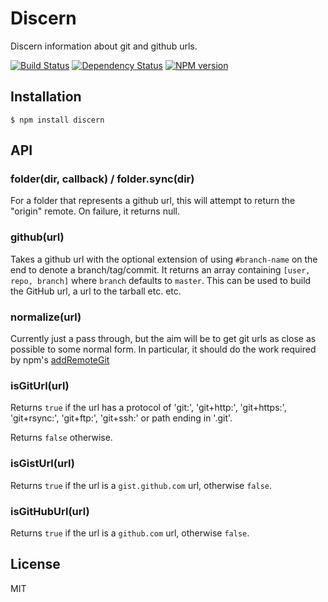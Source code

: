 # Discern

Discern information about git and github urls.

[![Build Status](https://travis-ci.org/ForbesLindesay/discern.png?branch=master)](https://travis-ci.org/ForbesLindesay/discern)
[![Dependency Status](https://gemnasium.com/ForbesLindesay/discern.png)](https://gemnasium.com/ForbesLindesay/discern)
[![NPM version](https://badge.fury.io/js/discern.png)](http://badge.fury.io/js/discern)

## Installation

```console
$ npm install discern
```

## API

### folder(dir, callback) / folder.sync(dir)

For a folder that represents a github url, this will attempt to return the "origin" remote.  On failure, it returns null.

### github(url)

Takes a github url with the optional extension of using `#branch-name` on the end to denote a branch/tag/commit.  It returns an array containing `[user, repo, branch]` where `branch` defaults to `master`.  This can be used to build the GitHub url, a url to the tarball etc. etc.

### normalize(url)

Currently just a pass through, but the aim will be to get git urls as close as possible to some normal form.  In particular, it should do the work required by npm's [addRemoteGit](https://github.com/isaacs/npm/blob/master/lib/cache.js#L392-L413)

### isGitUrl(url)

Returns `true` if the url has a protocol of 'git:', 'git+http:', 'git+https:', 'git+rsync:', 'git+ftp:', 'git+ssh:' or path ending in '.git'.

Returns `false` otherwise.

### isGistUrl(url)

Returns `true` if the url is a `gist.github.com` url, otherwise `false`.

### isGitHubUrl(url)

Returns `true` if the url is a `github.com` url, otherwise `false`.

## License

MIT